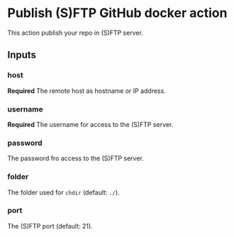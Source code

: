 # Publish (S)FTP GitHub docker action

This action publish your repo in (S)FTP server.

## Inputs

### host

**Required** The remote host as hostname or IP address.

### username

**Required** The username for access to the (S)FTP server.

### password

The password fro access to the (S)FTP server.

### folder

The folder used for `chdir` (default: `./`).

### port

The (S)FTP port (default: 21).
